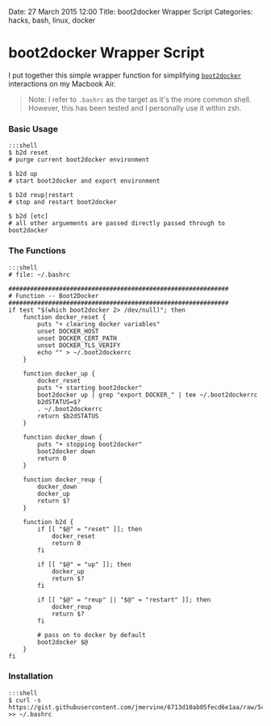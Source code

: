 Date: 27 March 2015 12:00
Title: boot2docker Wrapper Script
Categories: hacks, bash, linux, docker

# boot2docker Wrapper Script

I put together this simple wrapper function for simplifying [`boot2docker`](http://boot2docker.io/) interactions on my Macbook Air.

> Note: I refer to `.bashrc` as the target as it's the more common shell. However, this has been tested and I personally use it within zsh.

### Basic Usage

    :::shell
    $ b2d reset
    # purge current boot2docker environment
    
    $ b2d up
    # start boot2docker and export environment
    
    $ b2d reup|restart
    # stop and restart boot2docker
    
    $ b2d [etc]
    # all other arguements are passed directly passed through to boot2docker

### The Functions

    :::shell
    # file: ~/.bashrc
    
    #############################################################
    # Function -- Boot2Docker
    #############################################################
    if test "$(which boot2docker 2> /dev/null)"; then
        function docker_reset {
            puts "+ clearing docker variables"
            unset DOCKER_HOST
            unset DOCKER_CERT_PATH
            unset DOCKER_TLS_VERIFY
            echo "" > ~/.boot2dockerrc
        }

        function docker_up {
            docker_reset
            puts "+ starting boot2docker"
            boot2docker up | grep "export DOCKER_" | tee ~/.boot2dockerrc
            b2dSTATUS=$?
            . ~/.boot2dockerrc
            return $b2dSTATUS
        }

        function docker_down {
            puts "+ stopping boot2docker"
            boot2docker down
            return 0
        }

        function docker_reup {
            docker_down
            docker_up
            return $?
        }

        function b2d {
            if [[ "$@" = "reset" ]]; then
                docker_reset
                return 0
            fi

            if [[ "$@" = "up" ]]; then
                docker_up
                return $?
            fi

            if [[ "$@" = "reup" || "$@" = "restart" ]]; then
                docker_reup
                return $?
            fi

            # pass on to docker by default
            boot2docker $@
        }
    fi

### Installation

    :::shell
    $ curl -s https://gist.githubusercontent.com/jmervine/6713d10ab05fecd6e1aa/raw/5c5f7020696e23dffa6f046816239574f42767ee/boot2dockerrc.sh >> ~/.bashrc
